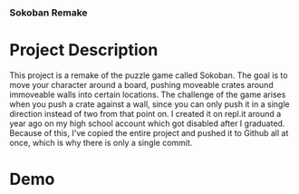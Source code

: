 ### Sokoban Remake
# Project Description
This project is a remake of the puzzle game called Sokoban. The goal is to move your character around a board, pushing moveable crates around immoveable walls into certain locations. The challenge of the game arises when you push a crate against a wall, since you can only push it in a single direction instead of two from that point on. I created it on repl.it around a year ago on my high school account which got disabled after I graduated. Because of this, I've copied the entire project and pushed it to Github all at once, which is why there is only a single commit. 
# Demo

